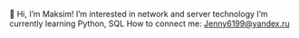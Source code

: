 👋 Hi, I’m Maksim!
I’m interested in network and server technology
I’m currently learning Python, SQL
 How to connect me: Jenny6199@yandex.ru

<!---
Jenny6199/Jenny6199 is a ✨ special ✨ repository because its `README.md` (this file) appears on your GitHub profile.
You can click the Preview link to take a look at your changes.
--->
